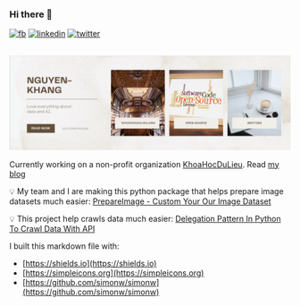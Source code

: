 ### Hi there 👋

<a href="https://facebook.com/nguyenkhang19" target="_blank"><img src="https://img.shields.io/badge/--white?logo=facebook&?style=for-the-badge" alt="fb"></a>
<a href="http://linkedin.com/in/nguyenkhangme/" target="_blank"><img src="https://img.shields.io/badge/--blue?logo=linkedin&?style=for-the-badge" alt="linkedin"></a>
<a href="http://twitter.com/duncanal27" target="_blank"><img src="https://img.shields.io/badge/--white?logo=twitter&?style=social" alt="twitter"></a>

<p align="center">
  <br />
    <a title="banner" href="#"><img src="img/nguyenkhang.png" alt="banner" /></a>
  <br/>
</p>

Currently working on a non-profit organization [KhoaHocDuLieu](http://khoahocdulieu.org/). Read [my blog](https://nguyenkhang.me/)

:bulb: My team and I are making this python package that helps prepare image datasets much easier: [PrepareImage - Custom Your Our Image Dataset](https://github.com/Khoa-Hoc-Du-Lieu/PrepareImage-Custom-Your-Our-Image-Dataset)

:bulb: This project help crawls data much easier: [Delegation Pattern In Python To Crawl Data With API](https://github.com/Al3927/Delegation-Pattern-In-Python-To-Crawl-Data-With-API)

<!--
![](https://komarev.com/ghpvc/?username=Al3927&color=orange)
-->


<!-- <table><tr><td valign="top" width="33%">

### iOS repositories

[.](#) - 2022-09-09

More [recent releases](#)
</td><td valign="top" width="34%">

### AI repositories

[.](#) - 2022-09-09

More on [nguyenkhang.me](https://nguyenkhang.me/)
</td><td valign="top" width="33%">

### Data Science repositories

[.](#) - 2022-09-09

More on [.](#)
</td></tr></table> -->

I built this markdown file with:

- [https://shields.io](https://shields.io)
- [https://simpleicons.org](https://simpleicons.org)
- [https://github.com/simonw/simonw](https://github.com/simonw/simonw)
<!--
**Al3927/Al3927** is a ✨ _special_ ✨ repository because its `README.md` (this file) appears on your GitHub profile.

Here are some ideas to get you started:

- 🔭 I’m currently working on ...
- 🌱 I’m currently learning ...
- 👯 I’m looking to collaborate on ...
- 🤔 I’m looking for help with ...
- 💬 Ask me about ...
- 📫 How to reach me: ...
- 😄 Pronouns: ...
- ⚡ Fun fact: ...
-->
